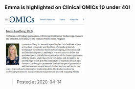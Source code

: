 ### Emma is highlighted on Clinical OMICs 10 under 40! 
![image](./images/news_20200414.jpg)

> Posted at 2020-04-14




